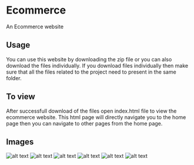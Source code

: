 # Ecommerce
An Ecommerce website

## Usage
You can use this website by downloading the zip file or you can also download the files individually. 
If you download files individually then make sure that all the files related to the project need to present in the same folder.

## To view
After successfull download of the files open index.html file to view the ecommerce website.
This html page will directly navigate you to the home page then you can navigate to other pages from the home page.

## Images
![alt text](https://imgur.com/GHLoNUo.png)
![alt text](https://imgur.com/Nyn0jUv.png)
![alt text](https://imgur.com/I8UXyd8.png)
![alt text](https://imgur.com/kvN05gX.png)
![alt text](https://imgur.com/6JsB4I6.png)
![alt text](https://imgur.com/GuJQ6l2.png)
